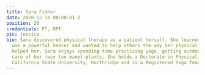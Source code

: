 ```yaml
---
title: Sara Fisher
date: 2020-12-14 00:00:01 Z
position: 20
credentials: PT, DPT
pic: jessica
bio: Sara discovered physical therapy as a patient herself. She learned that movement
  was a powerful healer and wanted to help others the way her physical therapist had
  helped her. Sara enjoys spending time practicing yoga, getting outdoors and taking
  care of her (way too many) plants. She holds a Doctorate in Physical Therapy from
  California State University, Northridge and is a Registered Yoga Teacher.
---
```


